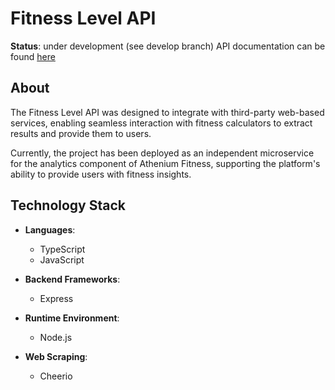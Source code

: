 # Fitness Level API

**Status**: under development (see develop branch)
API documentation can be found [here](https://app.swaggerhub.com/apis/melissaluc-2c5/fitness-calculator/1.0.0)

## About
The Fitness Level API was designed to integrate with third-party web-based services, enabling seamless interaction with fitness calculators to extract results and provide them to users.

Currently, the project has been deployed as an independent microservice for the analytics component of Athenium Fitness, supporting the platform's ability to provide users with fitness insights.

## Technology Stack

-   **Languages**:
    -   TypeScript
    -   JavaScript
        
-   **Backend Frameworks**:
    -   Express
        
-   **Runtime Environment**:
    -   Node.js
        
-   **Web Scraping**:
    -   Cheerio
